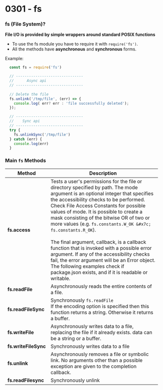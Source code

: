 # 0301 - fs

### fs (File System)?

**File I/O is provided by simple wrappers around standard POSIX functions**

- To use the fs module you have to require it with `require('fs')`. 
- All the methods have **asynchronous** and **synchronous** forms.

Example:
```js
  const fs = require('fs')

  // -------------------------------
  //      Async api
  // -------------------------------
  
  // Delete the file
  fs.unlink('/tmp/file', (err) => {
    console.log( err? err : 'file successfully deleted');
  });

  // -------------------------------
  //    Sync api
  // -------------------------------
  try {
    fs.unlinkSync('/tmp/file')
  } catch (err) {
    console.log(err)
  }
```

### Main `fs` Methods

Method                 | Description
-----------------------|-----------
**fs.access**          | Tests a user's permissions for the file or directory specified by path. The mode argument is an optional integer that specifies the accessibility checks to be performed. Check File Access Constants for possible values of mode. It is possible to create a mask consisting of the bitwise OR of two or more values (e.g. `fs.constants.W_OK &#x7c; fs.constants.R_OK`).<br/><br/>The final argument, callback, is a callback function that is invoked with a possible error argument. If any of the accessibility checks fail, the error argument will be an Error object. The following examples check if package.json exists, and if it is readable or writable.
**fs.readFile**        | Asynchronously reads the entire contents of a file.
**fs.readFileSync**    | Synchronously `fs.readFile` <br/> If the encoding option is specified then this function returns a string. Otherwise it returns a buffer.
**fs.writeFile**       | Asynchronously writes data to a file, replacing the file if it already exists. data can be a string or a buffer.
**fs.writeFileSync**   | Synchronously writes data to a file
**fs.unlink**          | Asynchronously removes a file or symbolic link. No arguments other than a possible exception are given to the completion callback.
**fs.readFilesync**    | Synchronously unlink



